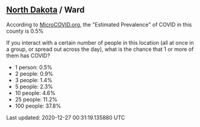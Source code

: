 
## [North Dakota](/united-states/north-dakota) / Ward

According to [MicroCOVID.org](http://microcovid.org),
the "Estimated Prevalence" of COVID in this county is 0.5%

If you interact with a certain number of people in this location
(all at once in a group, or spread out across the day), what is the chance that
1 or more of them has COVID?

- 1 person: 0.5%
- 2 people: 0.9%
- 3 people: 1.4%
- 5 people: 2.3%
- 10 people: 4.6%
- 25 people: 11.2%
- 100 people: 37.8%

Last updated: 2020-12-27 00:31:19.135880 UTC
